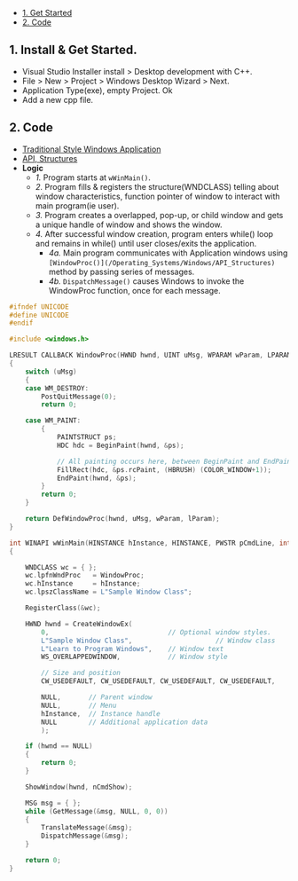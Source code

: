 - [1. Get Started](#get)
- [2. Code](#code)

<a name=get></a>
## 1. Install & Get Started.
- Visual Studio Installer install > Desktop development with C++.
- File > New > Project > Windows Desktop Wizard > Next.
- Application Type(exe), empty Project. Ok
- Add a new cpp file.

<a name=code></a>
## 2. Code
- [Traditional Style Windows Application](traditional_Windows_app.md)
- [API, Structures](/Operating_Systems/Windows/API_Structures)
- **Logic**
  - _1._ Program starts at `wWinMain()`. 
  - _2._ Program fills & registers the structure(WNDCLASS) telling about window characteristics, function pointer of window to interact with main program(ie user).
  - _3._ Program creates a overlapped, pop-up, or child window and gets a unique handle of window and shows the window.
  - _4._ After successful window creation, program enters while() loop and remains in while() until user closes/exits the application.
    - _4a._ Main program communicates with Application windows using `[WindowProc()](/Operating_Systems/Windows/API_Structures)` method by passing series of messages.
    - _4b._ `DispatchMessage()` causes Windows to invoke the WindowProc function, once for each message.
```cpp
#ifndef UNICODE
#define UNICODE
#endif 

#include <windows.h>

LRESULT CALLBACK WindowProc(HWND hwnd, UINT uMsg, WPARAM wParam, LPARAM lParam)       //4a
{
    switch (uMsg)
    {
    case WM_DESTROY:
        PostQuitMessage(0);
        return 0;

    case WM_PAINT:
        {
            PAINTSTRUCT ps;
            HDC hdc = BeginPaint(hwnd, &ps);

            // All painting occurs here, between BeginPaint and EndPaint.
            FillRect(hdc, &ps.rcPaint, (HBRUSH) (COLOR_WINDOW+1));
            EndPaint(hwnd, &ps);
        }
        return 0;
    }

    return DefWindowProc(hwnd, uMsg, wParam, lParam);
}

int WINAPI wWinMain(HINSTANCE hInstance, HINSTANCE, PWSTR pCmdLine, int nCmdShow)   //1
{

    WNDCLASS wc = { };                                                              //2
    wc.lpfnWndProc   = WindowProc;
    wc.hInstance     = hInstance;
    wc.lpszClassName = L"Sample Window Class";

    RegisterClass(&wc);                                                             //2

    HWND hwnd = CreateWindowEx(                                                     //3
        0,                              // Optional window styles.
        L"Sample Window Class",                     // Window class
        L"Learn to Program Windows",    // Window text
        WS_OVERLAPPEDWINDOW,            // Window style

        // Size and position
        CW_USEDEFAULT, CW_USEDEFAULT, CW_USEDEFAULT, CW_USEDEFAULT,

        NULL,       // Parent window    
        NULL,       // Menu
        hInstance,  // Instance handle
        NULL        // Additional application data
        );

    if (hwnd == NULL)
    {
        return 0;
    }

    ShowWindow(hwnd, nCmdShow);                                                  //3

    MSG msg = { };
    while (GetMessage(&msg, NULL, 0, 0))                                        //4
    {
        TranslateMessage(&msg);
        DispatchMessage(&msg);
    }

    return 0;
}
```
